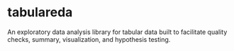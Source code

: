 # tabulareda
An exploratory data analysis library for tabular data built to facilitate quality checks, summary, visualization, and hypothesis testing. 
